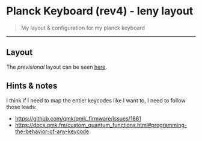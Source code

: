 # Planck Keyboard (rev4) - leny layout

> My layout & configuration for my planck keyboard

* * *

## Layout

The _previsional_ layout can be seen [here](http://www.keyboard-layout-editor.com/#/gists/55844abdde0da8ddf893061e14243874).

## Hints & notes

I think if I need to map the entier keycodes like I want to, I need to follow those leads:

- https://github.com/qmk/qmk_firmware/issues/1861
- https://docs.qmk.fm/custom_quantum_functions.html#programming-the-behavior-of-any-keycode
